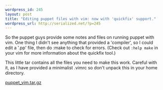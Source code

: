 ```yaml
--- 
wordpress_id: 245
layout: post
title: "Editing puppet files with vim: now with 'quickfix' support."
wordpress_url: http://serialized.net/?p=245
---
```

So the puppet guys provide some notes and files on running puppet with vim.
One thing I didn't see anything that provided a 'compiler', so I could edit a '.pp' file, then do :make to check for errors. (Check out <code>:help make</code> in your vim for more information about the quickfix tool.)

This little tar contains all the files you need to make this work. Careful with it, as I have provided a minimalist .vimrc so don't unpack this in your home directory.

 [puppet_vim.tar.gz](http://serialized.net/wp-content/uploads/2009/03/puppet-vimtar.gz")
